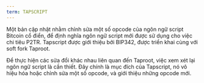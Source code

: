 ```yaml
---
term: TAPSCRIPT
---
```


Một bản cập nhật nhằm chỉnh sửa một số opcode của ngôn ngữ script Bitcoin cổ điển, để định nghĩa ngôn ngữ script mới được sử dụng cho việc chi tiêu P2TR. Tapscript được giới thiệu bởi BIP342, được triển khai cùng với soft fork Taproot.

Để thực hiện các sửa đổi khác nhau liên quan đến Taproot, việc xem xét lại ngôn ngữ script là cần thiết. Đây chính là mục đích của Tapscript, nó vô hiệu hóa hoặc chỉnh sửa một số opcode, và giới thiệu những opcode mới.